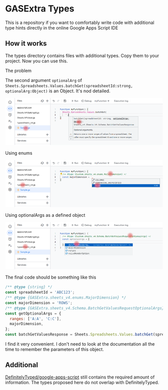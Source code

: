 # GASExtra Types

This is a repository if you want to comfortably write code with additional type hints directly in the online Google Apps Script IDE

## How it works

The types directory contains files with additional types. Copy them to your project. Now you can use this.

The problem

The second argument `optionalArg` of `Sheets.Spreadsheets.Values.batchGet(spreadsheetId:strong, optionalArg:Object)` is an Object. It's nod detailed.

![sample sheetsGetRequiest](./assets/sample_sheetsGetRequiest.png)

Using enums

![sample MajorDimension](./assets/sample_MajorDimension.png)

Using optionalArgs as a defined object

![sample BatchGetValuesRequestOptionalArgs](./assets//sample_BatchGetValuesRequestOptionalArgs.png)

The final code should be something like this

```js
/** @type {string} */
const spreadsheetId = 'ABC123';
/** @type {GASExtra.sheets_v4.enums.MajorDimension} */
const majorDimension = 'ROWS';
/** @type {GASExtra.sheets_v4.Schema.BatchGetValuesRequestOptionalArgs} */
const getOptionalArgs = {
  ranges: ['A:A', 'C:C'],
  majorDimension,
};
const batchGetValuesResponse = Sheets.Spreadsheets.Values.batchGet(spreadsheetId, getOptionalArgs);
```

I find it very convenient. I don't need to look at the documentation all the time to remember the parameters of this object.

## Additional

[DefinitelyTyped/google-apps-script](https://github.com/DefinitelyTyped/DefinitelyTyped/tree/master/types/google-apps-script) still contains the required amount of information. The types proposed here do not overlap with DefinitelyTyped.
